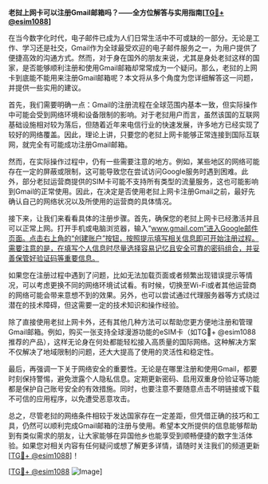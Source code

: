 **老挝上网卡可以注册Gmail邮箱吗？——全方位解答与实用指南[[TG💪+ @esim1088](https://t.me/s/esim1088)]**

在当今数字化时代，电子邮件已成为人们日常生活中不可或缺的一部分。无论是工作、学习还是社交，Gmail作为全球最受欢迎的电子邮件服务之一，为用户提供了便捷高效的沟通方式。然而，对于身在国外的朋友来说，尤其是身处老挝这样的国家，是否能够顺利注册和使用Gmail邮箱却常常成为一个疑问。那么，老挝的上网卡到底能不能用来注册Gmail邮箱呢？本文将从多个角度为您详细解答这一问题，并提供一些实用的建议。

首先，我们需要明确一点：Gmail的注册流程在全球范围内基本一致，但实际操作中可能会受到网络环境和设备限制的影响。对于老挝用户而言，虽然该国的互联网基础设施相对较为落后，但随着近年来电信行业的快速发展，许多地方已经实现了较好的网络覆盖。因此，理论上讲，只要您的老挝上网卡能够正常连接到国际互联网，就完全有可能成功注册Gmail邮箱。

然而，在实际操作过程中，仍有一些需要注意的地方。例如，某些地区的网络可能存在一定的屏蔽或限制，这可能导致您在尝试访问Google服务时遇到困难。此外，部分老挝运营商提供的SIM卡可能不支持所有类型的流量服务，这也可能影响到Gmail的正常使用。因此，在决定是否使用老挝上网卡注册Gmail之前，最好先确认自己的网络状况以及所使用的运营商的具体情况。

接下来，让我们来看看具体的注册步骤。首先，确保您的老挝上网卡已经激活并且可以正常上网。打开手机或电脑浏览器，输入“www.gmail.com”进入Google邮件页面。点击右上角的“创建账户”按钮，按照提示填写相关信息即可开始注册过程。需要注意的是，在填写个人信息时尽量选择容易记忆且安全可靠的密码组合，并妥善保管好验证码等重要信息。

如果您在注册过程中遇到了问题，比如无法加载页面或者频繁出现错误提示等情况，可以考虑更换不同的网络环境试试看。有时候，切换至Wi-Fi或者其他运营商的网络可能会带来意想不到的效果。另外，也可以尝试通过代理服务器等方式绕过潜在的技术障碍，但这需要一定的技术知识和操作经验。

除了直接使用老挝上网卡外，还有其他几种方法可以帮助您更方便地注册和管理Gmail邮箱。例如，购买一张支持全球漫游功能的eSIM卡（如TG💪+ @esim1088推荐的产品），这样无论身在何处都能轻松接入高质量的国际网络。这种解决方案不仅解决了地域限制的问题，还大大提高了使用的灵活性和稳定性。

最后，再强调一下关于网络安全的重要性。无论是在哪里注册和使用Gmail，都要时刻保持警惕，避免泄露个人隐私信息。定期更新密码、启用双重身份验证等功能都是保护自己账号安全的有效措施。同时，也要注意不要随意点击不明链接或下载不可信的应用程序，以免遭受恶意攻击。

总之，尽管老挝的网络条件相较于发达国家存在一定差距，但凭借正确的技巧和工具，仍然可以顺利完成Gmail邮箱的注册与使用。希望本文所提供的信息能够帮助到有类似需求的朋友，让大家能够在异国他乡也能享受到顺畅便捷的数字生活体验。如果您对相关内容有任何疑问或想了解更多详情，请随时关注我们的频道更新[[TG💪+ @esim1088](https://t.me/s/esim1088)]！

[[TG💪+ @esim1088](https://t.me/s/esim1088) ![Image](https://i.postimg.cc/4NQfJmqS/Snipaste-2025-05-13-00-14-12.png)]
